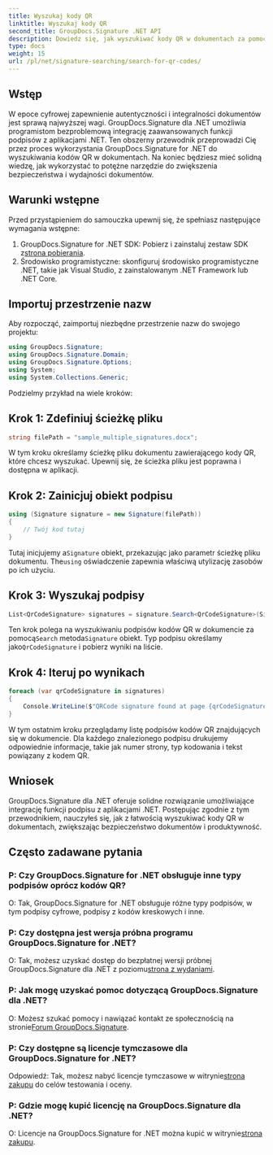 ```yaml
---
title: Wyszukaj kody QR
linktitle: Wyszukaj kody QR
second_title: GroupDocs.Signature .NET API
description: Dowiedz się, jak wyszukiwać kody QR w dokumentach za pomocą GroupDocs.Signature dla .NET. Zwiększ bezpieczeństwo dokumentów bez wysiłku.
type: docs
weight: 15
url: /pl/net/signature-searching/search-for-qr-codes/
---
```

## Wstęp

W epoce cyfrowej zapewnienie autentyczności i integralności dokumentów jest sprawą najwyższej wagi. GroupDocs.Signature dla .NET umożliwia programistom bezproblemową integrację zaawansowanych funkcji podpisów z aplikacjami .NET. Ten obszerny przewodnik przeprowadzi Cię przez proces wykorzystania GroupDocs.Signature for .NET do wyszukiwania kodów QR w dokumentach. Na koniec będziesz mieć solidną wiedzę, jak wykorzystać to potężne narzędzie do zwiększenia bezpieczeństwa i wydajności dokumentów.

## Warunki wstępne

Przed przystąpieniem do samouczka upewnij się, że spełniasz następujące wymagania wstępne:

1.  GroupDocs.Signature for .NET SDK: Pobierz i zainstaluj zestaw SDK z[strona pobierania](https://releases.groupdocs.com/signature/net/).
2. Środowisko programistyczne: skonfiguruj środowisko programistyczne .NET, takie jak Visual Studio, z zainstalowanym .NET Framework lub .NET Core.

## Importuj przestrzenie nazw

Aby rozpocząć, zaimportuj niezbędne przestrzenie nazw do swojego projektu:

```csharp
using GroupDocs.Signature;
using GroupDocs.Signature.Domain;
using GroupDocs.Signature.Options;
using System;
using System.Collections.Generic;
```

Podzielmy przykład na wiele kroków:

## Krok 1: Zdefiniuj ścieżkę pliku

```csharp
string filePath = "sample_multiple_signatures.docx";
```

W tym kroku określamy ścieżkę pliku dokumentu zawierającego kody QR, które chcesz wyszukać. Upewnij się, że ścieżka pliku jest poprawna i dostępna w aplikacji.

## Krok 2: Zainicjuj obiekt podpisu

```csharp
using (Signature signature = new Signature(filePath))
{
    // Twój kod tutaj
}
```

 Tutaj inicjujemy a`Signature` obiekt, przekazując jako parametr ścieżkę pliku dokumentu. The`using` oświadczenie zapewnia właściwą utylizację zasobów po ich użyciu.

## Krok 3: Wyszukaj podpisy

```csharp
List<QrCodeSignature> signatures = signature.Search<QrCodeSignature>(SignatureType.QrCode);
```

 Ten krok polega na wyszukiwaniu podpisów kodów QR w dokumencie za pomocą`Search` metoda`Signature` obiekt. Typ podpisu określamy jako`QrCodeSignature` i pobierz wyniki na liście.

## Krok 4: Iteruj po wynikach

```csharp
foreach (var qrCodeSignature in signatures)
{
    Console.WriteLine($"QRCode signature found at page {qrCodeSignature.PageNumber} with type {qrCodeSignature.EncodeType.TypeName} and text {qrCodeSignature.Text}");
}
```

W tym ostatnim kroku przeglądamy listę podpisów kodów QR znajdujących się w dokumencie. Dla każdego znalezionego podpisu drukujemy odpowiednie informacje, takie jak numer strony, typ kodowania i tekst powiązany z kodem QR.

## Wniosek

GroupDocs.Signature dla .NET oferuje solidne rozwiązanie umożliwiające integrację funkcji podpisu z aplikacjami .NET. Postępując zgodnie z tym przewodnikiem, nauczyłeś się, jak z łatwością wyszukiwać kody QR w dokumentach, zwiększając bezpieczeństwo dokumentów i produktywność.

## Często zadawane pytania

### P: Czy GroupDocs.Signature for .NET obsługuje inne typy podpisów oprócz kodów QR?
O: Tak, GroupDocs.Signature for .NET obsługuje różne typy podpisów, w tym podpisy cyfrowe, podpisy z kodów kreskowych i inne.

### P: Czy dostępna jest wersja próbna programu GroupDocs.Signature for .NET?
 O: Tak, możesz uzyskać dostęp do bezpłatnej wersji próbnej GroupDocs.Signature dla .NET z poziomu[strona z wydaniami](https://releases.groupdocs.com/).

### P: Jak mogę uzyskać pomoc dotyczącą GroupDocs.Signature dla .NET?
 O: Możesz szukać pomocy i nawiązać kontakt ze społecznością na stronie[Forum GroupDocs.Signature](https://forum.groupdocs.com/c/signature/13).

### P: Czy dostępne są licencje tymczasowe dla GroupDocs.Signature for .NET?
 Odpowiedź: Tak, możesz nabyć licencje tymczasowe w witrynie[strona zakupu](https://purchase.groupdocs.com/temporary-license/) do celów testowania i oceny.

### P: Gdzie mogę kupić licencję na GroupDocs.Signature dla .NET?
 O: Licencje na GroupDocs.Signature for .NET można kupić w witrynie[strona zakupu](https://purchase.groupdocs.com/buy).